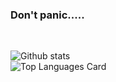 ### Don't panic.....
</br>

![Github stats](https://github-readme-stats.vercel.app/api?username=ibnunazm&show_icons=true&theme=tokyonight)
</br>
![Top Languages Card](https://github-readme-stats.vercel.app/api/top-langs/?username=ibnunazm&layout=compact&theme=tokyonight)
